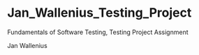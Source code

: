 # Jan_Wallenius_Testing_Project
 Fundamentals of Software Testing, Testing Project Assignment

Jan Wallenius